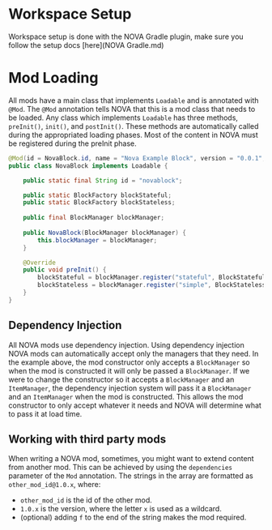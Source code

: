 # Workspace Setup

Workspace setup is done with the NOVA Gradle plugin, make sure you follow the setup docs [here](NOVA Gradle.md)

# Mod Loading
All mods have a main class that implements `Loadable` and is annotated with `@Mod`. The `@Mod` annotation tells NOVA that this is a mod class that needs to be loaded. Any class which implements `Loadable` has three methods, `preInit()`, `init()`, and `postInit()`. These methods are automatically called during the appropriated loading phases. Most of the content in NOVA must be registered during the preInit phase.

```java
@Mod(id = NovaBlock.id, name = "Nova Example Block", version = "0.0.1", novaVersion = "0.1.0")
public class NovaBlock implements Loadable {

    public static final String id = "novablock";

    public static BlockFactory blockStateful;
    public static BlockFactory blockStateless;
    
    public final BlockManager blockManager;
    
    public NovaBlock(BlockManager blockManager) {
        this.blockManager = blockManager;
    }

    @Override
    public void preInit() {
        blockStateful = blockManager.register("stateful", BlockStateful::new);
        blockStateless = blockManager.register("simple", BlockStateless::new);
    }
}
```

## Dependency Injection
All NOVA mods use dependency injection. Using dependency injection NOVA mods can automatically accept only the managers that they need. In the example above, the mod constructor only accepts a `BlockManager` so when the mod is constructed it will only be passed a `BlockManager`. If we were to change the constructor so it accepts a `BlockManager` and an `ItemManager`, the dependency injection system will pass it a `BlockManager` and an `ItemManager` when the mod is constructed. This allows the mod constructor to only accept whatever it needs and NOVA will determine what to pass it at load time.

## Working with third party mods
When writing a NOVA mod, sometimes, you might want to extend content from another mod. This can be achieved by using the `dependencies` parameter of the `Mod` annotation. The strings in the array are formatted as `other_mod_id@1.0.x`, where:

- `other_mod_id` is the id of the other mod.
- `1.0.x` is the version, where the letter `x` is used as a wildcard.
- (optional) adding `f` to the end of the string makes the mod required.
